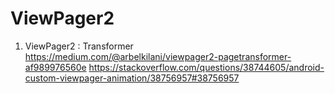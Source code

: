  # ViewPager2
 
 1. ViewPager2 : Transformer <Br>
 https://medium.com/@arbelkilani/viewpager2-pagetransformer-af989976560e
 https://stackoverflow.com/questions/38744605/android-custom-viewpager-animation/38756957#38756957

  
